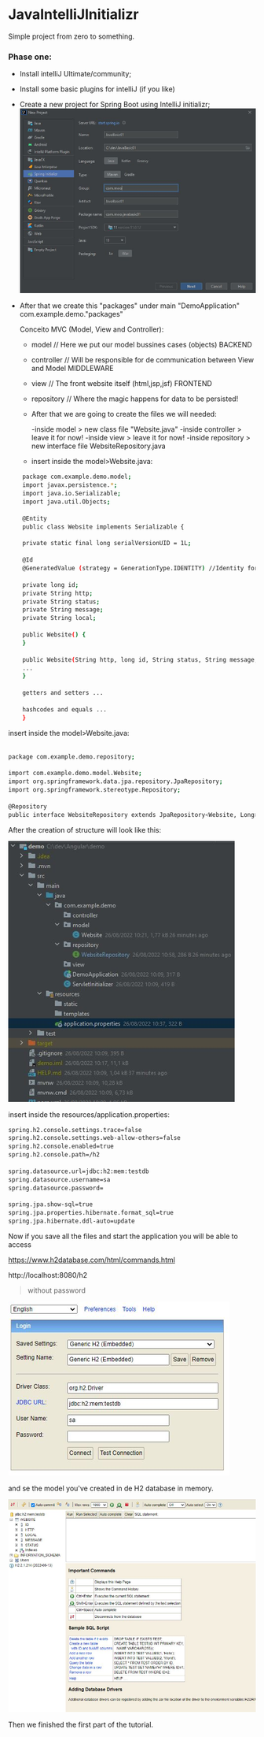 # JavaIntelliJInitializr
Simple project from zero to something.

<h3>Phase one:</h3>

- Install intelliJ Ultimate/community;
- Install some basic plugins for intelliJ (if you like) 
- Create a new project for Spring Boot using IntelliJ initializr;
![](https://github.com/magnoweege/JavaIntelliJInitializr/blob/master/001.JPG)
- After that we create this "packages" under main "DemoApplication" com.example.demo."packages"
  
  Conceito MVC (Model, View and Controller):

  - model       // Here we put our model bussines cases (objects) BACKEND
  - controller  // Will be responsible for de communication between View and Model MIDDLEWARE
  - view        // The front website itself (html,jsp,jsf) FRONTEND 

  - repository  // Where the magic happens for data to be persisted!
  
  - After that we are going to create the files we will needed:
  
    -inside model > new class file "Website.java"
    -inside controller > leave it for now!
    -inside view > leave it for now!
    -inside repository > new interface file WebsiteRepository.java
  
  - insert inside the model>Website.java:
  
```sh
    package com.example.demo.model;
    import javax.persistence.*;
    import java.io.Serializable;
    import java.util.Objects;
    
    @Entity
    public class Website implements Serializable {
    
    private static final long serialVersionUID = 1L;
    
    @Id
    @GeneratedValue (strategy = GenerationType.IDENTITY) //Identity for H2
    
    private long id;
    private String http;
    private String status;
    private String message;
    private String local;
    
    public Website() {
    }
    
    public Website(String http, long id, String status, String message, String local) {
    ...
    }
    
    getters and setters ...
    
    hashcodes and equals ...
    }

```

insert inside the model>Website.java:

```sh

package com.example.demo.repository;

import com.example.demo.model.Website;
import org.springframework.data.jpa.repository.JpaRepository;
import org.springframework.stereotype.Repository;

@Repository
public interface WebsiteRepository extends JpaRepository<Website, Long>{

```

After the creation of structure will look like this:

![](https://github.com/magnoweege/JavaIntelliJInitializr/blob/master/002.JPG)

insert inside the resources/application.properties:

```sh
spring.h2.console.settings.trace=false
spring.h2.console.settings.web-allow-others=false
spring.h2.console.enabled=true
spring.h2.console.path=/h2

spring.datasource.url=jdbc:h2:mem:testdb
spring.datasource.username=sa
spring.datasource.password=

spring.jpa.show-sql=true
spring.jpa.properties.hibernate.format_sql=true
spring.jpa.hibernate.ddl-auto=update

```

Now if you save all the files and start the application you will be able to access 

https://www.h2database.com/html/commands.html

http://localhost:8080/h2 
> without password

![](https://github.com/magnoweege/JavaIntelliJInitializr/blob/master/003.JPG)

and se the model you've created in de H2 database in memory.

![](https://github.com/magnoweege/JavaIntelliJInitializr/blob/master/004.JPG)

Then we finished the first part of the tutorial.
